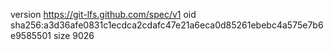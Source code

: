 version https://git-lfs.github.com/spec/v1
oid sha256:a3d36afe0831c1ecdca2cdafc47e21a6eca0d85261ebebc4a575e7b6e9585501
size 9026
